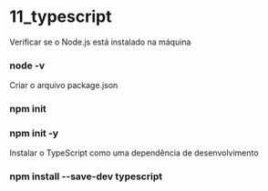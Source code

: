 # 11_typescript

Verificar se o Node.js está instalado na máquina
### node -v

Criar o arquivo package.json
### npm init
### npm init -y

Instalar o TypeScript como uma dependência de desenvolvimento
### npm install --save-dev typescript